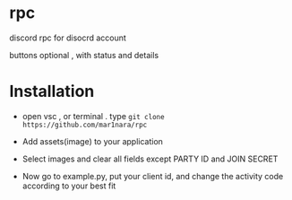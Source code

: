 # rpc

discord rpc for disocrd account

buttons optional , with status and details




# Installation

- open vsc , or terminal
    . type ```git clone https://github.com/mar1nara/rpc```

- Add assets(image) to your application

- Select images and clear all fields except PARTY ID and JOIN SECRET

- Now go to example.py, put your client id, and change the activity code according to your best fit
    
